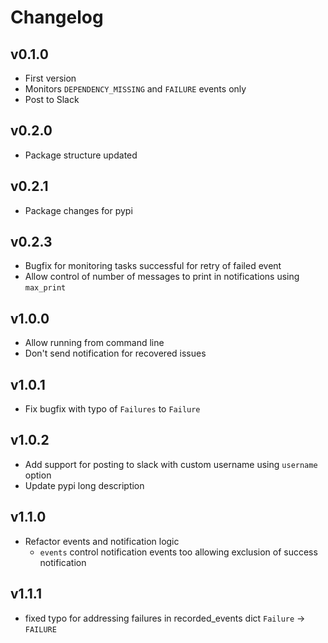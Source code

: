 # Changelog

## v0.1.0
* First version
* Monitors `DEPENDENCY_MISSING` and `FAILURE` events only
* Post to Slack

## v0.2.0
* Package structure updated

## v0.2.1
* Package changes for pypi

## v0.2.3
* Bugfix for monitoring tasks successful for retry of failed event
* Allow control of number of messages to print in notifications using `max_print` 

## v1.0.0
* Allow running from command line
* Don't send notification for recovered issues

## v1.0.1
* Fix bugfix with typo of `Failures` to `Failure`

## v1.0.2
* Add support for posting to slack with custom username using `username` option
* Update pypi long description

## v1.1.0
* Refactor events and notification logic
  * `events` control notification events too allowing exclusion of success notification

## v1.1.1
*  fixed typo for addressing failures in recorded_events dict `Failure` -> `FAILURE`
